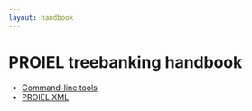 ```yaml
---
layout: handbook
---
```


# PROIEL treebanking handbook

* [Command-line tools](developer/cli.html)
* [PROIEL XML](developer/proielxml.html)
